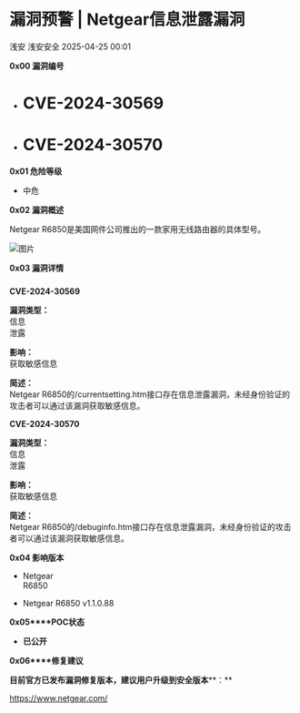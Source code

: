 #  漏洞预警 | Netgear信息泄露漏洞   
浅安  浅安安全   2025-04-25 00:01  
  
**0x00 漏洞编号**  
- # CVE-2024-30569  
  
- # CVE-2024-30570  
  
**0x01 危险等级**  
- 中危  
  
**0x02 漏洞概述**  
  
Netgear R6850是美国网件公司推出的一款家用无线路由器的具体型号。  
  
![图片](https://mmbiz.qpic.cn/sz_mmbiz_png/7stTqD182SXQicr1SmcXN0f6rTGxaG3iaKVgxXxOcicvWUmwE65miaeoeggxe9xD1aKfeuHj84YZAp7Loic0OcGKxOA/640?wx_fmt=png&from=appmsg&tp=webp&wxfrom=5&wx_lazy=1 "")  
  
**0x03 漏洞详情**  
###   
  
**CVE-2024-30569**  
  
**漏洞类型：**  
信息  
泄露  
  
**影响：**  
获取敏感信息  
  
  
  
**简述：**  
Netgear R6850的/currentsetting.htm接口存在信息泄露漏洞，未经身份验证的攻击者可以通过该漏洞获取敏感信息。  
  
**CVE-2024-30570**  
  
**漏洞类型：**  
信息  
泄露  
  
**影响：**  
获取敏感信息  
  
  
  
**简述：**  
Netgear R6850的/debuginfo.htm接口存在信息泄露漏洞，未经身份验证的攻击者可以通过该漏洞获取敏感信息。  
  
**0x04 影响版本**  
- Netgear   
R6850  
  
- Netgear R6850 v1.1.0.88  
  
**0x05****POC状态**  
- **已公开**  
  
**0x06****修复建议**  
  
**目前官方已发布漏洞修复版本，建议用户升级到安全版本****：**  
  
https://www.netgear.com/  
  
  
  
